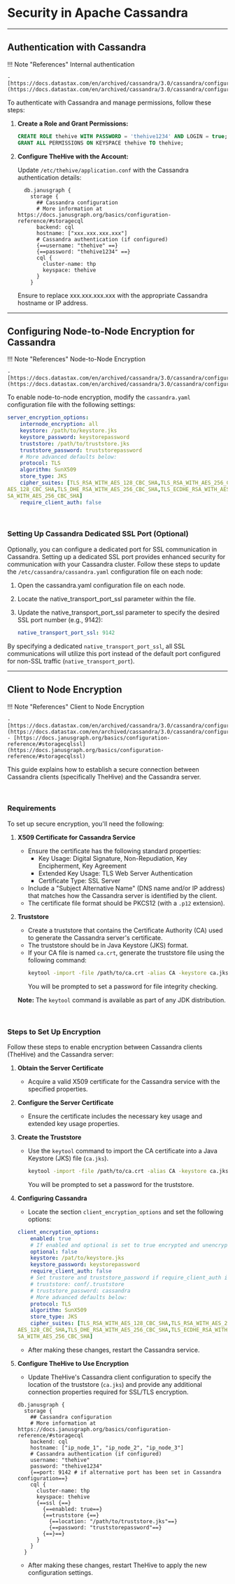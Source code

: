 # Security in Apache Cassandra

---

## Authentication with Cassandra

!!! Note "References"
    Internal authentication
      
    - [https://docs.datastax.com/en/archived/cassandra/3.0/cassandra/configuration/secureInternalAuthenticationTOC.html](https://docs.datastax.com/en/archived/cassandra/3.0/cassandra/configuration/secureInternalAuthenticationTOC.html)

To authenticate with Cassandra and manage permissions, follow these steps:

1. **Create a Role and Grant Permissions:**

   ```sql
   CREATE ROLE thehive WITH PASSWORD = 'thehive1234' AND LOGIN = true;
   GRANT ALL PERMISSIONS ON KEYSPACE thehive TO thehive;
   ```

1. **Configure TheHive with the Account:**
    
    Update `/etc/thehive/application.conf` with the Cassandra authentication details:

    ```
      db.janusgraph {
        storage {
          ## Cassandra configuration
          # More information at https://docs.janusgraph.org/basics/configuration-reference/#storagecql
          backend: cql
          hostname: ["xxx.xxx.xxx.xxx"]
          # Cassandra authentication (if configured)
          {==username: "thehive" ==}
          {==password: "thehive1234" ==}
          cql {
            cluster-name: thp
            keyspace: thehive
          }
        }
    ```

    Ensure to replace xxx.xxx.xxx.xxx with the appropriate Cassandra hostname or IP address.

---

## Configuring Node-to-Node Encryption for Cassandra

!!! Note "References"
    Node-to-Node Encryption
      
    - [https://docs.datastax.com/en/archived/cassandra/3.0/cassandra/configuration/secureSSLNodeToNode.html](https://docs.datastax.com/en/archived/cassandra/3.0/cassandra/configuration/secureSSLNodeToNode.html)


To enable node-to-node encryption, modify the `cassandra.yaml` configuration file with the following settings:

```yaml
server_encryption_options:
    internode_encryption: all
    keystore: /path/to/keystore.jks
    keystore_password: keystorepassword
    truststore: /path/to/truststore.jks
    truststore_password: truststorepassword
    # More advanced defaults below:
    protocol: TLS
    algorithm: SunX509
    store_type: JKS
    cipher_suites: [TLS_RSA_WITH_AES_128_CBC_SHA,TLS_RSA_WITH_AES_256_CBC_SHA,TLS_DHE_RSA_WITH_
AES_128_CBC_SHA,TLS_DHE_RSA_WITH_AES_256_CBC_SHA,TLS_ECDHE_RSA_WITH_AES_128_CBC_SHA,TLS_ECDHE_R
SA_WITH_AES_256_CBC_SHA]
    require_client_auth: false
```

&nbsp;

### Setting Up Cassandra Dedicated SSL Port (Optional)

Optionally, you can configure a dedicated port for SSL communication in Cassandra. Setting up a dedicated SSL port provides enhanced security for communication with your Cassandra cluster. Follow these steps to update the `/etc/cassandra/cassandra.yaml` configuration file on each node:

1. Open the cassandra.yaml configuration file on each node.

2. Locate the native_transport_port_ssl parameter within the file.

3. Update the native_transport_port_ssl parameter to specify the desired SSL port number (e.g., 9142):

    ```yaml
    native_transport_port_ssl: 9142
    ```

By specifying a dedicated `native_transport_port_ssl`, all SSL communications will utilize this port instead of the default port configured for non-SSL traffic (`native_transport_port`). 

---

## Client to Node Encryption

!!! Note "References"
    Client to Node Encryption
    
    - [https://docs.datastax.com/en/archived/cassandra/3.0/cassandra/configuration/secureSSLClientToNode.html](https://docs.datastax.com/en/archived/cassandra/3.0/cassandra/configuration/secureSSLClientToNode.html)
    - [https://docs.janusgraph.org/basics/configuration-reference/#storagecqlssl](https://docs.janusgraph.org/basics/configuration-reference/#storagecqlssl)

This guide explains how to establish a secure connection between Cassandra clients (specifically TheHive) and the Cassandra server.

&nbsp;

### Requirements

To set up secure encryption, you'll need the following:

1. **X509 Certificate for Cassandra Service**
   - Ensure the certificate has the following standard properties:
     - Key Usage: Digital Signature, Non-Repudiation, Key Encipherment, Key Agreement
     - Extended Key Usage: TLS Web Server Authentication
     - Certificate Type: SSL Server
   - Include a "Subject Alternative Name" (DNS name and/or IP address) that matches how the Cassandra server is identified by the client.
   - The certificate file format should be PKCS12 (with a `.p12` extension).

2. **Truststore**
   - Create a truststore that contains the Certificate Authority (CA) used to generate the Cassandra server's certificate.
   - The truststore should be in Java Keystore (JKS) format.
   - If your CA file is named `ca.crt`, generate the truststore file using the following command:
     ```bash
     keytool -import -file /path/to/ca.crt -alias CA -keystore ca.jks
     ```
     You will be prompted to set a password for file integrity checking.

   **Note:** The `keytool` command is available as part of any JDK distribution.

&nbsp;

### Steps to Set Up Encryption

Follow these steps to enable encryption between Cassandra clients (TheHive) and the Cassandra server:

1. **Obtain the Server Certificate**

    - Acquire a valid X509 certificate for the Cassandra service with the specified properties.

2. **Configure the Server Certificate**

    - Ensure the certificate includes the necessary key usage and extended key usage properties.

3. **Create the Truststore**

    - Use the `keytool` command to import the CA certificate into a Java Keystore (JKS) file (`ca.jks`).

      ```bash
      keytool -import -file /path/to/ca.crt -alias CA -keystore ca.jks
      ```

      You will be prompted to set a password for the truststore.

4. **Configuring Cassandra**

    - Locate the section `client_encryption_options` and set the following options:


    ```yaml
    client_encryption_options:
        enabled: true
        # If enabled and optional is set to true encrypted and unencrypted connections are handled.
        optional: false
        keystore: /pat/to/keystore.jks
        keystore_password: keystorepassword
        require_client_auth: false
        # Set trustore and truststore_password if require_client_auth is true
        # truststore: conf/.truststore
        # truststore_password: cassandra
        # More advanced defaults below:
        protocol: TLS
        algorithm: SunX509
        store_type: JKS
        cipher_suites: [TLS_RSA_WITH_AES_128_CBC_SHA,TLS_RSA_WITH_AES_256_CBC_SHA,TLS_DHE_RSA_WITH_
    AES_128_CBC_SHA,TLS_DHE_RSA_WITH_AES_256_CBC_SHA,TLS_ECDHE_RSA_WITH_AES_128_CBC_SHA,TLS_ECDHE_R
    SA_WITH_AES_256_CBC_SHA]
    ```

    - After making these changes, restart the Cassandra service.

5. **Configure TheHive to Use Encryption**

    - Update TheHive's Cassandra client configuration to specify the location of the truststore (`ca.jks`) and provide any additional connection properties required for SSL/TLS encryption.

    ```
    db.janusgraph {
      storage {
        ## Cassandra configuration
        # More information at https://docs.janusgraph.org/basics/configuration-reference/#storagecql
        backend: cql
        hostname: ["ip_node_1", "ip_node_2", "ip_node_3"]
        # Cassandra authentication (if configured)
        username: "thehive"
        password: "thehive1234"
        {==port: 9142 # if alternative port has been set in Cassandra configuration==}
        cql {
          cluster-name: thp
          keyspace: thehive
          {==ssl {==}
            {==enabled: true==}
            {==truststore {==}
              {==location: "/path/to/truststore.jks"==}
              {==password: "truststorepassword"==}
            {==}==}
          }
        }
      }
    ```
    
    - After making these changes, restart TheHive to apply the new configuration settings.

&nbsp;